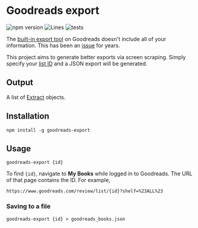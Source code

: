 # Goodreads export

![npm version](https://img.shields.io/npm/v/goodreads-export)
![Lines](https://img.shields.io/badge/Coverage-90.97%25-brightgreen.svg)
![tests](https://img.shields.io/badge/tests-passing-brightgreen)

The [built-in export tool](https://www.goodreads.com/review/import) on
Goodreads doesn't include all of your information. This has been an
[issue](https://help.goodreads.com/s/question/0D51H00004eObS5/goodreads-export-is-missing-some-information-and-sometimes-the-information-that-is-exported-is-incorrect-help)
for years.

This project aims to generate better exports via screen scraping. Simply
specify your [list ID](#usage) and a JSON export will be generated.

## Output

A list of [Extract](src/types.ts) objects.

## Installation

```shell
npm install -g goodreads-export
```

## Usage

```shell
goodreads-export {id}
```

To find `{id}`, navigate to **My Books** while logged in to Goodreads. The URL of
that page contains the ID. For example,

```
https://www.goodreads.com/review/list/{id}?shelf=%23ALL%23
```

### Saving to a file

```shell
goodreads-export {id} > goodreads_books.json
```
